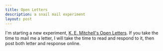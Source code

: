```yaml
---
title: Open Letters
description: a snail mail experiment
layout: post
---
```


I'm starting a new experiment, [K. E. Mitchell's Open Letters](https://letters.kemitchell.com).  If you take the time to mail me a letter, I will take the time to read and respond to it, then post both letter and response online.
